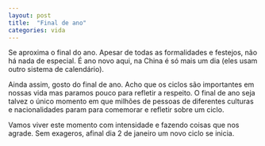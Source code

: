 ```yaml
---
layout: post
title:  "Final de ano"
categories: vida
---
```


Se aproxima o final do ano. Apesar de todas as formalidades e festejos, não há nada de especial. É ano novo aqui, na China é só mais um dia (eles usam outro sistema de calendário).

Ainda assim, gosto do final de ano. Acho que os ciclos são importantes em nossas vida mas paramos pouco para refletir a respeito. O final de ano seja talvez o único momento em que milhões de pessoas de diferentes culturas e nacionalidades param para comemorar e refletir sobre um ciclo.

Vamos viver este momento com intensidade e fazendo coisas que nos agrade. Sem exageros, afinal dia 2 de janeiro um novo ciclo se inicia.